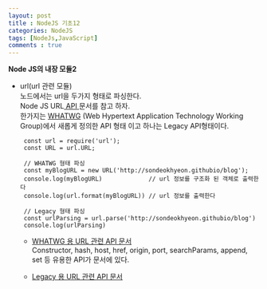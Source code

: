 ```yaml
---
layout: post
title : NodeJS 기초12
categories: NodeJS
tags: [NodeJs,JavaScript]
comments : true
---
```


**Node JS의 내장 모듈2**   

 - url(url 관련 모듈)   
       노드에서는 url을 두가지 형태로 파싱한다.   
       Node JS URL<a href="https://nodejs.org/api/url.html#url_url_strings_and_url_objects"> API </a>문서를 참고 하자.   
       한가지는 <a href="https://ko.wikipedia.org/wiki/WHATWG">WHATWG</a> (Web Hypertext Application Technology Working Group)에서 새롭게 정의한 API 형태 이고 하나는 Legacy API형태이다. 

        const url = require('url');
        const URL = url.URL;
        
        // WHATWG 형태 파싱
        const myBlogURL = new URL('http://sondeokhyeon.githubio/blog');
        console.log(myBlogURL)             // url 정보를 구조화 된 객체로 출력한다
        console.log(url.format(myBlogURL)) // url 정보를 출력한다 
       
        // Legacy 형태 파싱 
        const urlParsing = url.parse('http://sondeokhyeon.githubio/blog')
        console.log(urlParsing)

      - <a href="https://nodejs.org/api/url.html#url_the_whatwg_url_api">WHATWG 용 URL 관련 API 문서</a>   
      Constructor, hash, host, href, origin, port, searchParams, append, set 등 유용한 API가 문서에 있다.

      - <a href="https://nodejs.org/api/url.html#url_legacy_url_api">Legacy 용 URL 관련 API 문서</a>
      
      
